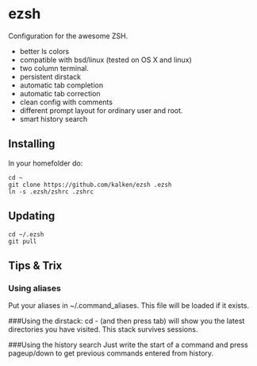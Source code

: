 # ezsh

Configuration for the awesome ZSH.


* better ls colors
* compatible with bsd/linux (tested on OS X and linux)
* two column terminal.
* persistent dirstack
* automatic tab completion
* automatic tab correction
* clean config with comments
* different prompt layout for ordinary user and root.
* smart history search

## Installing
In your homefolder do:

    cd ~
    git clone https://github.com/kalken/ezsh .ezsh
    ln -s .ezsh/zshrc .zshrc

## Updating

    cd ~/.ezsh
    git pull

## Tips & Trix

### Using aliases
Put your aliases in ~/.command_aliases. This file will be loaded if it exists.

###Using the dirstack:
cd - (and then press tab) will show you the latest directories you have visited. This stack survives sessions.

###Using the history search
Just write the start of a command and press pageup/down to get previous commands entered from history.
